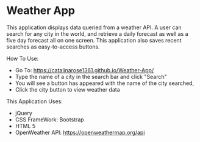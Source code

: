 # Weather App
This application displays data queried from a weather API. A user can search for any city in the world, and retrieve a daily forecast as well as a five day forecast all on one screen. This application also saves recent searches as easy-to-access buttons.

How To Use:

- Go To: https://catalinarose1361.github.io/Weather-App/
- Type the name of a city in the search bar and click "Search"
- You will see a button has appeared with the name of the city searched, 
- Click the city button to view weather data

This Application Uses:

- jQuery
- CSS FrameWork: Bootstrap
- HTML 5
- OpenWeather API: https://openweathermap.org/api
